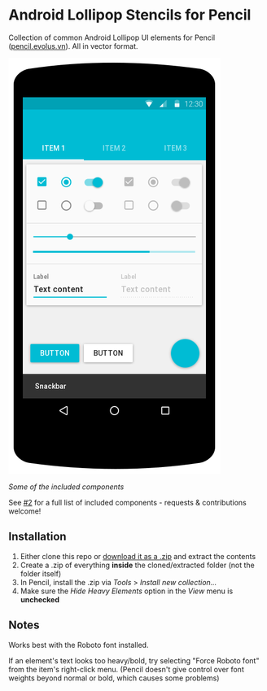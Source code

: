 # Android Lollipop Stencils for Pencil

Collection of common Android Lollipop UI elements for Pencil ([pencil.evolus.vn](http://pencil.evolus.vn/)). All in vector format.

![Several of the included components](/misc/example.png)

_Some of the included components_

See [#2](/../../issues/2) for a full list of included components - requests & contributions welcome!

## Installation
1. Either clone this repo or [download it as a .zip](https://github.com/nathanielw/Andriod-Lollipop-Pencil-Stencils/archive/master.zip) and extract the contents
2. Create a .zip of everything **inside** the cloned/extracted folder (not the folder itself)
3. In Pencil, install the .zip via _Tools_ > _Install new collection..._
4. Make sure the _Hide Heavy Elements_ option in the _View_ menu is **unchecked**

## Notes
Works best with the Roboto font installed.

If an element's text looks too heavy/bold, try selecting "Force Roboto font" from the item's right-click menu. (Pencil doesn't give control over font weights beyond normal or bold, which causes some problems)
